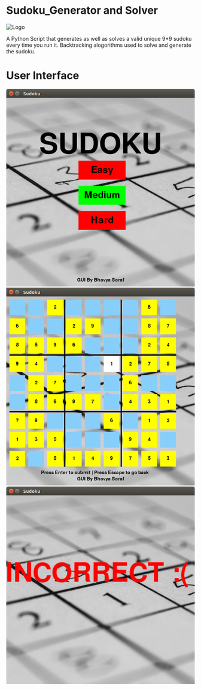# Sudoku_Generator and Solver

![Logo](https://cdn2.iconfinder.com/data/icons/sports-and-games-vol-02-10/32/sudoku-puzzle-game-math-riddle-512.png)

A Python Script that generates as well as solves a valid unique 9*9 sudoku every time you run it. Backtracking alogorithms used to solve and generate the sudoku.

# User Interface
![Img1](https://github.com/0110G/Sudoku_Generator/blob/master/Images/Screenshot%20from%202019-06-05%2014-28-12.png)
![Img2](https://github.com/0110G/Sudoku_Generator/blob/master/Images/Screenshot%20from%202019-06-05%2014-29-35.png)
![Img3](https://github.com/0110G/Sudoku_Generator/blob/master/Images/Screenshot%20from%202019-06-05%2014-37-42.png)

